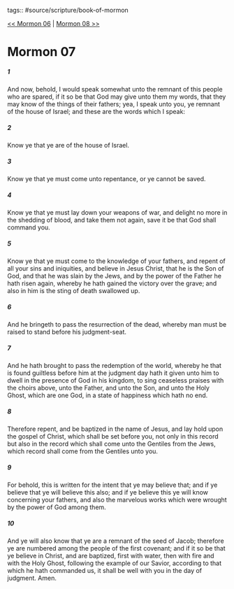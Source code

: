 tags:: #source/scripture/book-of-mormon

[<< Mormon 06](source/scripture/book-of-mormon/13_Mormon/Mormon_06.md) | [Mormon 08 >>](source/scripture/book-of-mormon/13_Mormon/Mormon_08.md)

# Mormon 07

##### 1

And now, behold, I would speak somewhat unto the remnant of this people who are spared, if it so be that God may give unto them my words, that they may know of the things of their fathers; yea, I speak unto you, ye remnant of the house of Israel; and these are the words which I speak:

##### 2

Know ye that ye are of the house of Israel.

##### 3

Know ye that ye must come unto repentance, or ye cannot be saved.

##### 4

Know ye that ye must lay down your weapons of war, and delight no more in the shedding of blood, and take them not again, save it be that God shall command you.

##### 5

Know ye that ye must come to the knowledge of your fathers, and repent of all your sins and iniquities, and believe in Jesus Christ, that he is the Son of God, and that he was slain by the Jews, and by the power of the Father he hath risen again, whereby he hath gained the victory over the grave; and also in him is the sting of death swallowed up.

##### 6

And he bringeth to pass the resurrection of the dead, whereby man must be raised to stand before his judgment-seat.

##### 7

And he hath brought to pass the redemption of the world, whereby he that is found guiltless before him at the judgment day hath it given unto him to dwell in the presence of God in his kingdom, to sing ceaseless praises with the choirs above, unto the Father, and unto the Son, and unto the Holy Ghost, which are one God, in a state of happiness which hath no end.

##### 8

Therefore repent, and be baptized in the name of Jesus, and lay hold upon the gospel of Christ, which shall be set before you, not only in this record but also in the record which shall come unto the Gentiles from the Jews, which record shall come from the Gentiles unto you.

##### 9

For behold, this is written for the intent that ye may believe that; and if ye believe that ye will believe this also; and if ye believe this ye will know concerning your fathers, and also the marvelous works which were wrought by the power of God among them.

##### 10

And ye will also know that ye are a remnant of the seed of Jacob; therefore ye are numbered among the people of the first covenant; and if it so be that ye believe in Christ, and are baptized, first with water, then with fire and with the Holy Ghost, following the example of our Savior, according to that which he hath commanded us, it shall be well with you in the day of judgment. Amen.
